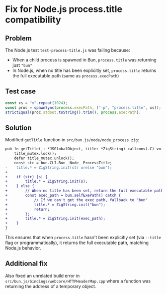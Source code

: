 # Fix for Node.js process.title compatibility

## Problem

The Node.js test `test-process-title.js` was failing because:

- When a child process is spawned in Bun, `process.title` was returning just `"bun"`
- In Node.js, when no title has been explicitly set, `process.title` returns the full executable path (same as `process.execPath`)

## Test case

```js
const xs = "x".repeat(1024);
const proc = spawnSync(process.execPath, ["-p", "process.title", xs]);
strictEqual(proc.stdout.toString().trim(), process.execPath);
```

## Solution

Modified `getTitle` function in `src/bun.js/node/node_process.zig`:

```diff
pub fn getTitle(_: *JSGlobalObject, title: *ZigString) callconv(.C) void {
    title_mutex.lock();
    defer title_mutex.unlock();
    const str = bun.CLI.Bun__Node__ProcessTitle;
-    title.* = ZigString.init(str orelse "bun");
+
+    if (str) |s| {
+        title.* = ZigString.init(s);
+    } else {
+        // When no title has been set, return the full executable path (like Node.js)
+        const exec_path = bun.selfExePath() catch {
+            // If we can't get the exec path, fallback to "bun"
+            title.* = ZigString.init("bun");
+            return;
+        };
+        title.* = ZigString.init(exec_path);
+    }
}
```

This ensures that when `process.title` hasn't been explicitly set (via `--title` flag or programmatically), it returns the full executable path, matching Node.js behavior.

## Additional fix

Also fixed an unrelated build error in `src/bun.js/bindings/webcore/HTTPHeaderMap.cpp` where a function was returning the address of a temporary object.

